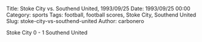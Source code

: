Title: Stoke City vs. Southend United, 1993/09/25
Date: 1993/09/25 00:00
Category: sports
Tags: football, football scores, Stoke City, Southend United
Slug: stoke-city-vs-southend-united
Author: carbonero


Stoke City 0 - 1 Southend United
